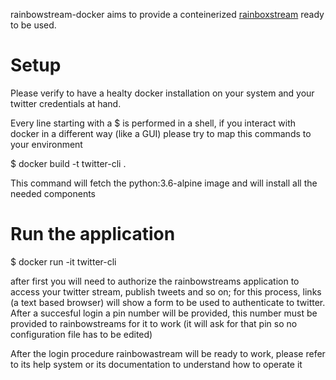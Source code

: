 rainbowstream-docker aims to provide a conteinerized [rainboxstream](https://github.com/orakaro/rainbowstream) ready to be used.

Setup
=====

Please verify to have a healty docker installation on your system
and your twitter credentials at hand.

Every line starting with a $ is performed in a shell, if you interact with
docker in a different way (like a GUI) please try to map this commands to
your environment

$ docker build -t twitter-cli .

This command will fetch the python:3.6-alpine image and will install all
the needed components

Run the application
===================

$ docker run -it twitter-cli

after first you will need to authorize the rainbowstreams application to
access your twitter stream, publish tweets and so on; for this process,
links (a text based browser) will show a form to be used to authenticate
to twitter. After a succesful login a pin number will be provided, this
number must be provided to rainbowstreams for it to work (it will ask
for that pin so no configuration file has to be edited)

After the login procedure rainbowastream will be ready to work, please
refer to its help system or its documentation to understand how to operate it
